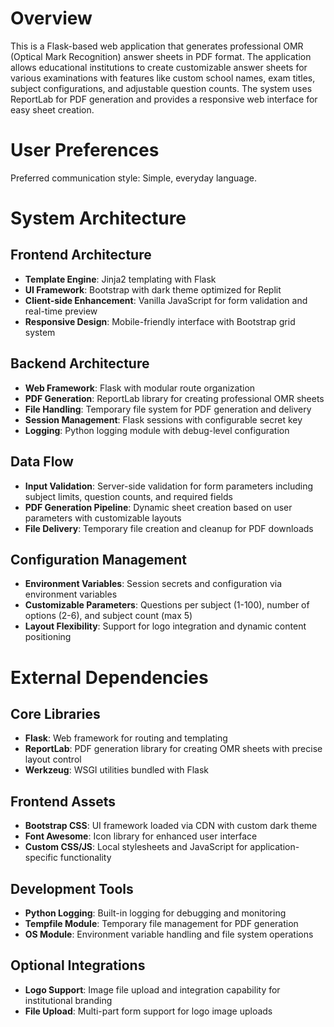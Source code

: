 # Overview

This is a Flask-based web application that generates professional OMR (Optical Mark Recognition) answer sheets in PDF format. The application allows educational institutions to create customizable answer sheets for various examinations with features like custom school names, exam titles, subject configurations, and adjustable question counts. The system uses ReportLab for PDF generation and provides a responsive web interface for easy sheet creation.

# User Preferences

Preferred communication style: Simple, everyday language.

# System Architecture

## Frontend Architecture
- **Template Engine**: Jinja2 templating with Flask
- **UI Framework**: Bootstrap with dark theme optimized for Replit
- **Client-side Enhancement**: Vanilla JavaScript for form validation and real-time preview
- **Responsive Design**: Mobile-friendly interface with Bootstrap grid system

## Backend Architecture
- **Web Framework**: Flask with modular route organization
- **PDF Generation**: ReportLab library for creating professional OMR sheets
- **File Handling**: Temporary file system for PDF generation and delivery
- **Session Management**: Flask sessions with configurable secret key
- **Logging**: Python logging module with debug-level configuration

## Data Flow
- **Input Validation**: Server-side validation for form parameters including subject limits, question counts, and required fields
- **PDF Generation Pipeline**: Dynamic sheet creation based on user parameters with customizable layouts
- **File Delivery**: Temporary file creation and cleanup for PDF downloads

## Configuration Management
- **Environment Variables**: Session secrets and configuration via environment variables
- **Customizable Parameters**: Questions per subject (1-100), number of options (2-6), and subject count (max 5)
- **Layout Flexibility**: Support for logo integration and dynamic content positioning

# External Dependencies

## Core Libraries
- **Flask**: Web framework for routing and templating
- **ReportLab**: PDF generation library for creating OMR sheets with precise layout control
- **Werkzeug**: WSGI utilities bundled with Flask

## Frontend Assets
- **Bootstrap CSS**: UI framework loaded via CDN with custom dark theme
- **Font Awesome**: Icon library for enhanced user interface
- **Custom CSS/JS**: Local stylesheets and JavaScript for application-specific functionality

## Development Tools
- **Python Logging**: Built-in logging for debugging and monitoring
- **Tempfile Module**: Temporary file management for PDF generation
- **OS Module**: Environment variable handling and file system operations

## Optional Integrations
- **Logo Support**: Image file upload and integration capability for institutional branding
- **File Upload**: Multi-part form support for logo image uploads